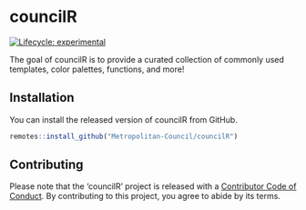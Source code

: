 
<!-- README.md is generated from README.Rmd. Please edit that file -->

# councilR

<!-- badges: start -->

[![Lifecycle:
experimental](https://img.shields.io/badge/lifecycle-experimental-orange.svg)](https://www.tidyverse.org/lifecycle/#experimental)
<!-- badges: end -->

The goal of councilR is to provide a curated collection of commonly used
templates, color palettes, functions, and more\!

## Installation

You can install the released version of councilR from GitHub.

``` r
remotes::install_github("Metropolitan-Council/councilR")
```

## Contributing

Please note that the ‘councilR’ project is released with a [Contributor
Code of Conduct](CODE_OF_CONDUCT.md). By contributing to this project,
you agree to abide by its terms.
